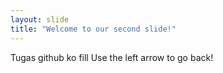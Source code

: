 ```yaml
---
layout: slide
title: "Welcome to our second slide!"
---
```

Tugas github ko fill
Use the left arrow to go back!
